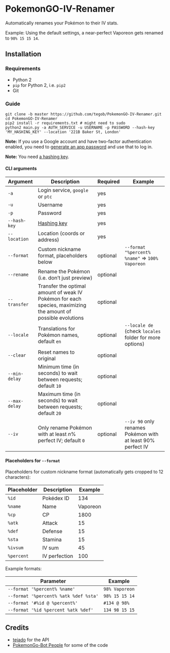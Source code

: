 # PokemonGO-IV-Renamer

Automatically renames your Pokémon to their IV stats.

Example:
Using the default settings, a near-perfect Vaporeon gets renamed to `98% 15 15 14`.

## Installation

### Requirements

- Python 2
- `pip` for Python 2, i.e. `pip2`
- Git

### Guide

```
git clone -b master https://github.com/tegob/PokemonGO-IV-Renamer.git
cd PokemonGO-IV-Renamer
pip2 install -r requirements.txt # might need to sudo
python2 main.py -a AUTH_SERVICE -u USERNAME -p PASSWORD --hash-key 'MY_HASHING_KEY' --location '221B Baker St, London'
```

**Note:** If you use a Google account and have two-factor authentication enabled, you need to [generate an app password](https://security.google.com/settings/security/apppasswords) and use that to log in.

**Note:** You need [a hashing key](https://talk.pogodev.org/d/55-api-hashing-service-f-a-q).

#### CLI arguments

| Argument             | Description                                   | Required | Example                                         |
| -------------------- | --------------------------------------------- | -------- | ----------------------------------------------- |
| `-a`                 | Login service, `google` or `ptc`              | yes      |                                                 |
| `-u`                 | Username                                      | yes      |                                                 |
| `-p`                 | Password                                      | yes      |                                                 |
| `--hash-key`         | [Hashing key](https://talk.pogodev.org/d/55-api-hashing-service-f-a-q) | yes      |                                                 |
| `--location`         | Location (coords or address)                  | yes      |                                                 |
| `--format`           | Custom nickname format, placeholders below    | optional | `--format "%percent% %name"` => `100% Vaporeon` |
| `--rename`           | Rename the Pokémon (i.e. don’t just preview)  | optional |                                                 |
| `--transfer`         | Transfer the optimal amount of weak IV Pokémon for each species, maximizing the amount of possible evolutions | optional |                                                 |
| `--locale`           | Translations for Pokémon names, default `en`  | optional | `--locale de` (check `locales` folder for more options) |
| `--clear`            | Reset names to original                       | optional |                                                 |
| `--min-delay`        | Minimum time (in seconds) to wait between requests; default `10`  | optional |                                                 |
| `--max-delay`        | Maximum time (in seconds) to wait between requests; default `20`  | optional |                                                 |
| `--iv`               | Only rename Pokémon with at least _n_% perfect IV; default `0` | optional | `--iv 90` only renames Pokémon with at least 90% perfect IV |

#### Placeholders for `--format`

Placeholders for custom nickname format (automatically gets cropped to 12 characters):

| Placeholder | Description    | Example  |
| ----------- | -------------- | -------- |
| `%id`       | Pokédex ID     | 134      |
| `%name`     | Name           | Vaporeon |
| `%cp`       | CP             | 1800     |
| `%atk`      | Attack         | 15       |
| `%def`      | Defense        | 15       |
| `%sta`      | Stamina        | 15       |
| `%ivsum`    | IV sum         | 45       |
| `%percent`  | IV perfection  | 100      |

Example formats:

| Parameter                             | Example        |
| ------------------------------------- | -------------- |
| `--format '%percent% %name'`          | `98% Vaporeon` |
| `--format '%percent% %atk %def %sta'` | `98% 15 15 14` |
| `--format '#%id @ %percent%'`         | `#134 @ 98%`   |
| `--format '%id %percent %atk %def'`   | `134 98 15 15` |

## Credits
- [tejado](https://github.com/tejado) for the API
- [PokemonGo-Bot People](https://github.com/PokemonGoF/PokemonGo-Bot) for some of the code
